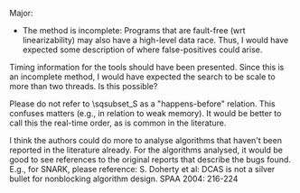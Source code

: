 Major:

- The method is incomplete: Programs that are fault-free (wrt linearizability) may also have a high-level data race. Thus, I would have expected some description of where false-positives could arise.

Timing information for the tools should have been presented. Since this is an incomplete method, I would have expected the search to be scale to more than two threads. Is this possible?Please do not refer to \sqsubset_S as a "happens-before" relation. This confuses matters (e.g., in relation to weak memory). It would be better to call this the real-time order, as is common in the literature.


I think the authors could do more to analyse algorithms that haven't been reported in the literature already. For the algorithms analysed, it would be good to see references to the original reports that describe the bugs found. E.g., for SNARK, please reference:S. Doherty et al: DCAS is not a silver bullet for nonblocking algorithm design. SPAA 2004: 216-224